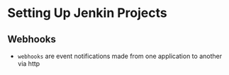 # Setting Up Jenkin Projects

## Webhooks
- `webhooks` are event notifications made from one application to another via http

#